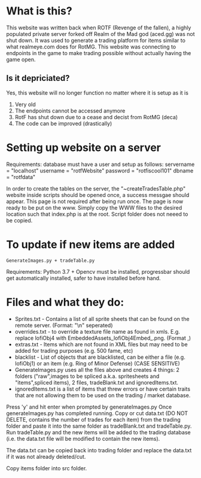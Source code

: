 # What is this?
This website was written back when ROTF (Revenge of the fallen), a highly populated private server forked off Realm of the Mad god (aced.gg) was not shut down. It was used to generate a trading platform for items similar to what realmeye.com does for RotMG. This website was connecting to endpoints in the game to make trading possible without actually having the game open.

## Is it depriciated?
Yes, this website will no longer function no matter where it is setup as it is 
 1) Very old
 2) The endpoints cannot be accessed anymore
 3) RotF has shut down due to a cease and decist from RotMG (deca)
 4) The code can be improved (drastically)


# Setting up website on a server
Requirements: database must have a user and setup  as follows:
servername = "localhost"
username = "rotfWebsite"
password = "rotfiscool101"
dbname = "rotfdata"


In order to create the tables on the server, the "~createTradesTable.php" website inside scripts should be opened once, a success messgae should appear.
This page is not required after being run once. 
The page is now ready to be put on the www. Simply copy the WWW files to the desired location such that index.php is at the root.
Script folder does not neeed to be copied.

# To update if new items are added
```
GenerateImages.py + tradeTable.py
```
Requirements: Python 3.7 + Opencv must be installed, progressbar should get automatically installed, safer to have installed before hand.

# Files and what they do:
 - Sprites.txt - Contains a list of all sprite sheets that can be found on the remote server. (Format: "\n" seperated)
 - overrides.txt - to override a texture file name as found in xmls. E.g. replace lofiObj4 with EmbeddedAssets_lofiObj4Embed_.png.  (Format <file to be replaced>,<replacement>)
 - extras.txt - Items which are not found in XML files but may need to be added for trading purposes (e.g. 500 fame, etc)
 - blacklist - List of objects that are blacklisted, can be either a file (e.g. lofiObj1) or an item (e.g. Ring of Minor Defense) (CASE SENSITIVE)
 - GenerateImages.py uses all the files above and creates 4 things: 2 folders ("raw",images to be spliced a.k.a. spritesheets and "items",spliced items), 2 files, tradeBlank.txt and ignoredItems.txt. 
 - ignoredItems.txt is a list of items that threw errors or have certain traits that are not allowing them to be used on the trading / market database.

Press 'y' and hit enter when prompted by generateImages.py
Once generateImages.py has completed running. Copy or cut data.txt (DO NOT DELETE, contains the number of trades for each item) from the trading folder and paste it into the same folder as tradeBlank.txt and tradeTable.py.
Run tradeTable.py and the new items will be added to the trading database (i.e. the data.txt file will be modified to contain the new items). 

The data.txt can be copied back into trading folder and replace the data.txt if it was not already deleted/cut.

Copy items folder into src folder. 
